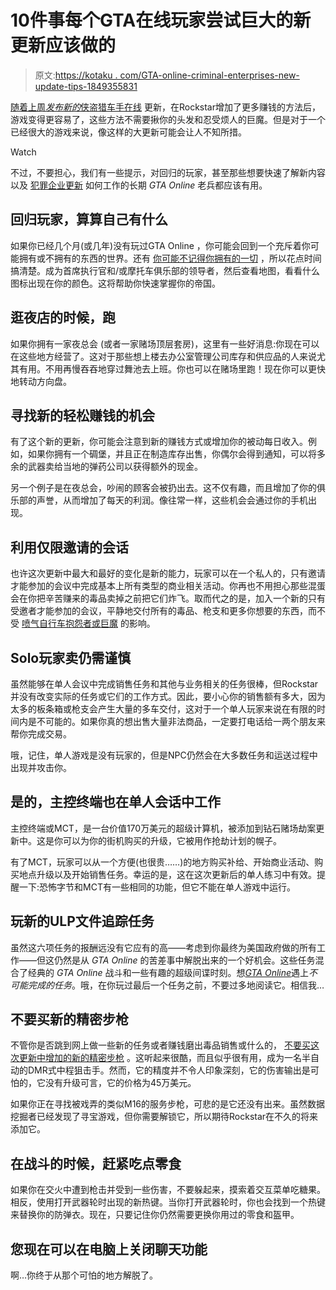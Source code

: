 # 10件事每个GTA在线玩家尝试巨大的新更新应该做的

> 原文:[https://kotaku . com/GTA-online-criminal-enterprises-new-update-tips-1849355831](https://kotaku.com/gta-online-criminal-enterprises-new-update-tips-1849355831)

[随着上周*发布新的*侠盗猎车手在线](https://kotaku.com/gta-online-update-criminal-enterprises-iaa-missions-1849334935) 更新，在Rockstar增加了更多赚钱的方法后，游戏变得更容易了，这些方法不需要揪你的头发和忍受烦人的巨魔。但是对于一个已经很大的游戏来说，像这样的大更新可能会让人不知所措。

Watch

不过，不要担心，我们有一些提示，对回归的玩家，甚至那些想要快速了解新内容以及 [犯罪企业更新](https://kotaku.com/gta-online-jetbike-criminal-enterprises-money-rockstar-1849314732) 如何工作的长期 *GTA Online* 老兵都应该有用。

## **回归玩家，算算自己有什么**

如果你已经几个月(或几年)没有玩过GTA Online ，你可能会回到一个充斥着你可能拥有或不拥有的东西的世界。还有 [你可能不记得你拥有的一切](https://kotaku.com/in-gta-online-being-rich-and-owning-everything-is-a-pa-1847395369) ，所以花点时间搞清楚。成为首席执行官和/或摩托车俱乐部的领导者，然后查看地图，看看什么图标出现在你的颜色。这将帮助你快速掌握你的帝国。

## **逛夜店的时候，跑**

如果你拥有一家夜总会 (或者一家赌场顶层套房)，这里有一些好消息:你现在可以在这些地方经营了。这对于那些想上楼去办公室管理公司库存和供应品的人来说尤其有用。不用再慢吞吞地穿过舞池去上班。你也可以在赌场里跑！现在你可以更快地转动方向盘。

## **寻找新的轻松赚钱的机会**

有了这个新的更新，你可能会注意到新的赚钱方式或增加你的被动每日收入。例如，如果你拥有一个碉堡，并且正在制造库存出售，你偶尔会得到通知，可以将多余的武器卖给当地的弹药公司以获得额外的现金。

另一个例子是在夜总会，吵闹的顾客会被扔出去。这不仅有趣，而且增加了你的俱乐部的声誉，从而增加了每天的利润。像往常一样，这些机会会通过你的手机出现。

## **利用仅限邀请的会话**

也许这次更新中最大和最好的变化是新的能力，玩家可以在一个私人的，只有邀请才能参加的会议中完成基本上所有类型的商业相关活动。你再也不用担心那些混蛋会在你把辛苦赚来的毒品卖掉之前把它们炸飞。取而代之的是，加入一个新的只有受邀者才能参加的会议，平静地交付所有的毒品、枪支和更多你想要的东西，而不受 [喷气自行车抱怨者或巨魔](https://kotaku.com/gta-online-jetbike-oppressor-mk-ii-nerf-big-update-1849340269) 的影响。

## **Solo玩家卖**仍需谨慎

虽然能够在单人会议中完成销售任务和其他与业务相关的任务很棒，但Rockstar并没有改变实际的任务或它们的工作方式。因此，要小心你的销售额有多大，因为太多的板条箱或枪支会产生大量的多车交付，这对于一个单人玩家来说在有限的时间内是不可能的。如果你真的想出售大量非法商品，一定要打电话给一两个朋友来帮你完成交易。

哦，记住，单人游戏是没有玩家的，但是NPC仍然会在大多数任务和运送过程中出现并攻击你。

## **是的，主控终端也在单人会话中工作**

主控终端或MCT，是一台价值170万美元的超级计算机，被添加到钻石赌场劫案更新中。这是你可以为你的街机购买的升级，它被用作抢劫计划的幌子。

有了MCT，玩家可以从一个方便(也很贵……)的地方购买补给、开始商业活动、购买地点升级以及开始销售任务。幸运的是，这在这次更新后的单人练习中有效。提醒一下:恐怖字节和MCT有一些相同的功能，但它不能在单人游戏中运行。

## **玩新的ULP文件追踪任务**

虽然这六项任务的报酬远没有它应有的高——考虑到你最终为美国政府做的所有工作——但这仍然是从 *GTA Online* 的苦差事中解脱出来的一个好机会。这些任务混合了经典的 *GTA Online* 战斗和一些有趣的超级间谍时刻。想[*GTA Online*](https://kotaku.com/grand-theft-auto-online-the-kotaku-review-1844188338)遇上*不可能完成的任务*。哦，在你玩过最后一个任务之前，不要过多地阅读它。相信我…

## **不要买新的精密步枪**

不管你是否跳到网上做一些新的任务或者赚钱磨出毒品销售或什么的， [不要买这次更新中增加的新的精密步枪](https://kotaku.com/gta-online-rifle-new-precision-sniper-sucks-worth-it-1849345275) 。这听起来很酷，而且似乎很有用，成为一名半自动的DMR式中程狙击手。然而，它的精度并不令人印象深刻，它的伤害输出是可怕的，它没有升级可言，它的价格为45万美元。

如果你正在寻找被戏弄的类似M16的服务步枪，可悲的是它还没有出来。虽然数据挖掘者已经发现了寻宝游戏，但你需要解锁它，所以期待Rockstar在不久的将来添加它。

## **在战斗的时候，赶紧吃点零食**

如果你在交火中遭到枪击并受到一些伤害，不要躲起来，摸索着交互菜单吃糖果。相反，使用打开武器轮时出现的新热键。当你打开武器轮时，你也会找到一个热键来替换你的防弹衣。现在，只要记住你仍然需要更换你用过的零食和盔甲。

## **您现在可以在电脑上关闭聊天功能**

啊…你终于从那个可怕的地方解脱了。